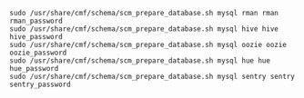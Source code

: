 ```sudo /usr/share/cmf/schema/scm_prepare_database.sh mysql scm scm scm_password
sudo /usr/share/cmf/schema/scm_prepare_database.sh mysql rman rman rman_password
sudo /usr/share/cmf/schema/scm_prepare_database.sh mysql hive hive hive_password
sudo /usr/share/cmf/schema/scm_prepare_database.sh mysql oozie oozie oozie_password
sudo /usr/share/cmf/schema/scm_prepare_database.sh mysql hue hue hue_password
sudo /usr/share/cmf/schema/scm_prepare_database.sh mysql sentry sentry sentry_password
```
